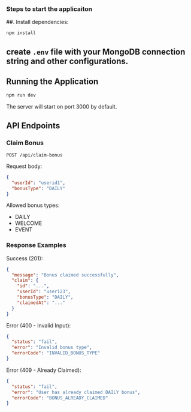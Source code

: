 

### Steps to start the applicaiton

##. Install dependencies:
```bash
npm install
```

## create  `.env` file with your MongoDB connection string and other configurations.

## Running the Application

```bash
npm run dev
```

The server will start on port 3000 by default.

## API Endpoints

### Claim Bonus
```http
POST /api/claim-bonus
```

Request body:
```json
{
  "userId": "userid1",
  "bonusType": "DAILY"
}
```

Allowed bonus types:
- DAILY
- WELCOME
- EVENT

### Response Examples

Success (201):
```json
{
  "message": "Bonus claimed successfully",
  "claim": {
    "id": "...",
    "userId": "user123",
    "bonusType": "DAILY",
    "claimedAt": "..."
  }
}
```

Error (400 - Invalid Input):
```json
{
  "status": "fail",
  "error": "Invalid bonus type",
  "errorCode": "INVALID_BONUS_TYPE"
}
```

Error (409 - Already Claimed):
```json
{
  "status": "fail",
  "error": "User has already claimed DAILY bonus",
  "errorCode": "BONUS_ALREADY_CLAIMED"
}
```
